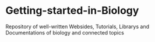 # Getting-started-in-Biology
Repository of well-written Websides, Tutorials, Librarys and Documentations of biology and connected topics
